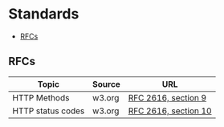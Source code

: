 # Standards

* [RFCs](#rfcs)

## RFCs

| Topic | Source | URL |
| --- | --- | --- |
| HTTP Methods | w3.org | [RFC 2616, section 9](https://www.w3.org/Protocols/rfc2616/rfc2616-sec9.html) |
| HTTP status codes | w3.org | [RFC 2616, section 10](https://www.w3.org/Protocols/rfc2616/rfc2616-sec10.html#sec10.4.11) |
